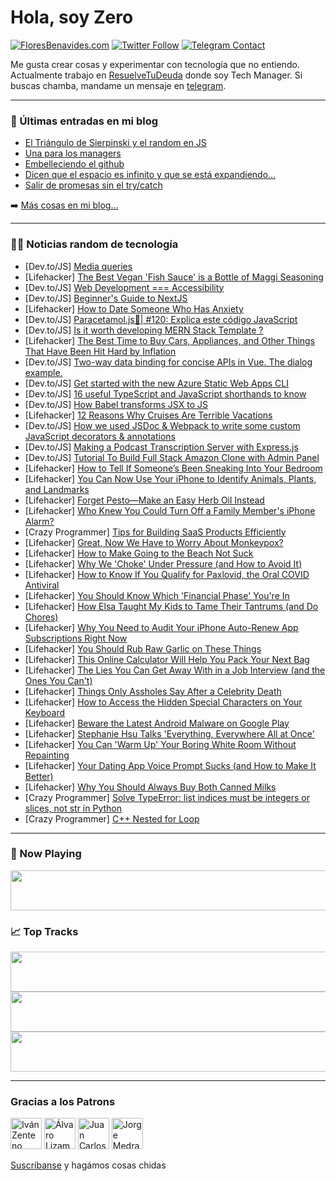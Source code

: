 # Hola, soy Zero

[![FloresBenavides.com](https://img.shields.io/website?down_message=oops&label=MiBlog&style=for-the-badge&up_message=online&url=https%3A%2F%2Ffloresbenavides.com)](https://floresbenavides.com) [![Twitter Follow](https://img.shields.io/twitter/follow/ZeroDragon?color=%231DA1F2&label=Follow&logo=twitter&logoColor=ffffff&style=for-the-badge)](https://twitter.com/zerodragon) [![Telegram Contact](https://img.shields.io/badge/escr%C3%ADbeme-ZeroDragon-%2326A5E4?style=for-the-badge&logo=telegram)](https://t.me/zerodragon)

Me gusta crear cosas y experimentar con tecnología que no entiendo.
Actualmente trabajo en [ResuelveTuDeuda](http://github.com/resuelve) donde soy Tech Manager.
Si buscas chamba, mandame un mensaje en [telegram](https://t.me/zerodragon).

---

### 📕 Últimas entradas en mi blog
<!-- BLOG-POST-LIST:START -->
- [El Triángulo de Sierpinski y el random en JS](https://floresbenavides.com/el-triangulo-de-sierpinski-y-el-random-en-js/)
- [Una para los managers](https://floresbenavides.com/una-para-los-managers/)
- [Embelleciendo el github](https://floresbenavides.com/embelleciendo-el-github/)
- [Dicen que el espacio es infinito y que se está expandiendo…](https://floresbenavides.com/dicen-que-el-espacio-es-infinito-y-que-se-esta-expandiendo/)
- [Salir de promesas sin el try/catch](https://floresbenavides.com/salir-de-promesas-sin-el-try-catch/)
<!-- BLOG-POST-LIST:END -->

➡️ [Más cosas en mi blog...](https://floresbenavides.com)

---

### 👨‍💻 Noticias random de tecnología
<!-- TECH-POSTS:START -->
- [Dev.to/JS] [Media queries](https://dev.to/goodboyks/media-queries-290j)
- [Lifehacker] [The Best Vegan &#39;Fish Sauce&#39; is a Bottle of Maggi Seasoning](https://lifehacker.com/the-best-vegan-fish-sauce-is-a-bottle-of-maggi-seasonin-1848945167)
- [Dev.to/JS] [Web Development === Accessibility](https://dev.to/abbeyperini/web-development-accessibility-f8i)
- [Dev.to/JS] [Beginner&#39;s Guide to NextJS](https://dev.to/rahulyadav139/beginners-guide-to-nextjs-2pcp)
- [Lifehacker] [How to Date Someone Who Has Anxiety](https://lifehacker.com/how-to-date-someone-who-has-anxiety-1848945945)
- [Dev.to/JS] [Paracetamol.js💊| #120: Explica este código JavaScript](https://dev.to/duxtech/paracetamoljs-120-explica-este-codigo-javascript-1b6i)
- [Dev.to/JS] [Is it worth developing MERN Stack Template ?](https://dev.to/zelal/is-it-worth-developing-mern-stack-template--2anp)
- [Lifehacker] [The Best Time to Buy Cars, Appliances, and Other Things That Have Been Hit Hard by Inflation](https://lifehacker.com/the-best-time-to-buy-cars-appliances-and-other-things-1848948337)
- [Dev.to/JS] [Two-way data binding for concise APIs in Vue. The dialog example.](https://dev.to/vmoe/two-way-data-binding-for-concise-apis-in-vue-the-dialog-example-59m4)
- [Dev.to/JS] [Get started with the new Azure Static Web Apps CLI](https://dev.to/azure/get-started-with-the-new-azure-static-web-apps-cli-mm3)
- [Dev.to/JS] [16 useful TypeScript and JavaScript shorthands to know](https://dev.to/logrocket/16-useful-typescript-and-javascript-shorthands-to-know-2h9n)
- [Dev.to/JS] [How Babel transforms JSX to JS](https://dev.to/a89529294/how-babel-transforms-jsx-to-js-5hg2)
- [Lifehacker] [12 Reasons Why Cruises Are Terrible Vacations](https://lifehacker.com/12-reasons-why-cruises-are-terrible-vacations-1848945802)
- [Dev.to/JS] [How we used JSDoc &amp; Webpack to write some custom JavaScript decorators &amp; annotations](https://dev.to/thomas_101/how-we-used-jsdoc-webpack-to-write-some-custom-javascript-decorators-annotations-1h42)
- [Dev.to/JS] [Making a Podcast Transcription Server with Express.js](https://dev.to/laves/making-a-podcast-transcription-server-with-expressjs-26i3)
- [Dev.to/JS] [Tutorial To Build Full Stack Amazon Clone with Admin Panel](https://dev.to/rivaanranawat/tutorial-to-build-full-stack-amazon-clone-with-admin-panel-49n4)
- [Lifehacker] [How to Tell If Someone’s Been Sneaking Into Your Bedroom](https://lifehacker.com/how-to-tell-if-someone-s-been-sneaking-into-your-bedroo-1848944525)
- [Lifehacker] [You Can Now Use Your iPhone to Identify Animals, Plants, and Landmarks](https://lifehacker.com/you-can-now-use-your-iphone-to-identify-animals-plants-1848945035)
- [Lifehacker] [Forget Pesto—Make an Easy Herb Oil Instead](https://lifehacker.com/forget-pesto-make-an-easy-herb-oil-instead-1848946382)
- [Lifehacker] [Who Knew You Could Turn Off a Family Member&#39;s iPhone Alarm?](https://lifehacker.com/who-knew-you-could-turn-off-a-family-members-iphone-ala-1848943873)
- [Crazy Programmer] [Tips for Building SaaS Products Efficiently](https://www.thecrazyprogrammer.com/2022/05/tips-for-building-saas-products-efficiently.html)
- [Lifehacker] [Great, Now We Have to Worry About Monkeypox?](https://lifehacker.com/great-now-we-have-to-worry-about-monkeypox-1848945600)
- [Lifehacker] [How to Make Going to the Beach Not Suck](https://lifehacker.com/how-to-make-going-to-the-beach-not-suck-1848944545)
- [Lifehacker] [Why We &#39;Choke&#39; Under Pressure &lpar;and How to Avoid It&rpar;](https://lifehacker.com/why-we-choke-under-pressure-and-how-to-avoid-it-1848943365)
- [Lifehacker] [How to Know If You Qualify for Paxlovid, the Oral COVID Antiviral](https://lifehacker.com/how-to-know-if-you-qualify-for-paxlovid-the-oral-covid-1848944146)
- [Lifehacker] [You Should Know Which &#39;Financial Phase&#39; You&#39;re In](https://lifehacker.com/you-should-know-which-financial-phase-youre-in-1848943305)
- [Lifehacker] [How Elsa Taught My Kids to Tame Their Tantrums &lpar;and Do Chores&rpar;](https://lifehacker.com/how-elsa-taught-my-kids-to-tame-their-tantrums-and-do-1848942467)
- [Lifehacker] [Why You Need to Audit Your iPhone Auto-Renew App Subscriptions Right Now](https://lifehacker.com/why-you-need-to-audit-your-iphone-auto-renew-app-subscr-1848942555)
- [Lifehacker] [You Should Rub Raw Garlic on These Things](https://lifehacker.com/you-should-rub-raw-garlic-on-these-things-1848943412)
- [Lifehacker] [This Online Calculator Will Help You Pack Your Next Bag](https://lifehacker.com/this-online-calculator-will-help-you-pack-your-next-bag-1848939238)
- [Lifehacker] [The Lies You Can Get Away With in a Job Interview &lpar;and the Ones You Can&#39;t&rpar;](https://lifehacker.com/the-lies-you-can-get-away-with-in-a-job-interview-and-1848942843)
- [Lifehacker] [Things Only Assholes Say After a Celebrity Death](https://lifehacker.com/things-only-assholes-say-after-a-celebrity-death-1848938918)
- [Lifehacker] [How to Access the Hidden Special Characters on Your Keyboard](https://lifehacker.com/how-to-access-the-hidden-special-characters-on-your-key-1848929877)
- [Lifehacker] [Beware the Latest Android Malware on Google Play](https://lifehacker.com/beware-the-latest-android-malware-on-google-play-1848939703)
- [Lifehacker] [Stephanie Hsu Talks &#39;Everything, Everywhere All at Once&#39;](https://lifehacker.com/stephanie-hsu-talks-everything-everywhere-all-at-once-1848942058)
- [Lifehacker] [You Can &#39;Warm Up&#39; Your Boring White Room Without Repainting](https://lifehacker.com/you-can-warm-up-your-boring-white-room-without-repainti-1848937908)
- [Lifehacker] [Your Dating App Voice Prompt Sucks &lpar;and How to Make It Better&rpar;](https://lifehacker.com/your-dating-app-voice-prompt-sucks-and-how-to-make-it-1848939137)
- [Lifehacker] [Why You Should Always Buy Both Canned Milks](https://lifehacker.com/why-you-should-always-buy-both-canned-milks-1848938774)
- [Crazy Programmer] [Solve TypeError: list indices must be integers or slices, not str in Python](https://www.thecrazyprogrammer.com/2022/05/list-indices-must-be-integers-or-slices-not-str.html)
- [Crazy Programmer] [C++ Nested for Loop](https://www.thecrazyprogrammer.com/2022/05/c-nested-for-loop.html)<!-- TECH-POSTS:END -->

---

### 🎵 Now Playing
<a href="https://spotify-now-playing-dun.vercel.app/now-playing?open"><img src="https://spotify-now-playing-dun.vercel.app/now-playing" width="540" height="64"></a>

### 📈 Top Tracks
<a href="https://spotify-now-playing-dun.vercel.app/top-tracks?i=1&open"><img src="https://spotify-now-playing-dun.vercel.app/top-tracks?i=1" width="540" height="64"></a>
<a href="https://spotify-now-playing-dun.vercel.app/top-tracks?i=2&open"><img src="https://spotify-now-playing-dun.vercel.app/top-tracks?i=2" width="540" height="64"></a>
<a href="https://spotify-now-playing-dun.vercel.app/top-tracks?i=3&open"><img src="https://spotify-now-playing-dun.vercel.app/top-tracks?i=3" width="540" height="64"></a>

---

### Gracias a los Patrons
[<img src="https://avatars.githubusercontent.com/u/243380?v=4" alt="Iván Zenteno" width="50px">](https://github.com/k001) [<img src="https://avatars.githubusercontent.com/u/19955639?v=4" alt="Álvaro Lizama" width="50px">](https://github.com/alvarolizama) [<img src="https://avatars.githubusercontent.com/u/2718753?v=4" alt="Juan Carlos Ruiz" width="50px">](https://github.com/JuanCrg90) [<img src="https://avatars.githubusercontent.com/u/37025?v=4" alt="Jorge Medrano" width="50px">](https://github.com/h1pp1e) 

[Suscríbanse](https://www.patreon.com/zerodragon) y hagámos cosas chidas
